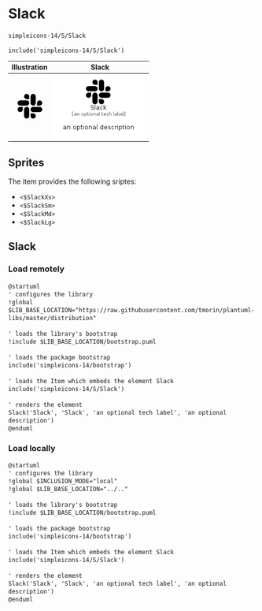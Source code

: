 # Slack


```text
simpleicons-14/S/Slack
```

```text
include('simpleicons-14/S/Slack')
```



| Illustration | Slack |
| :---: | :---: |
| ![illustration for Illustration](../../simpleicons-14/S/Slack.png) | ![illustration for Slack](../../simpleicons-14/S/Slack.Local.png) |



## Sprites
The item provides the following sriptes:

- `<$SlackXs>`
- `<$SlackSm>`
- `<$SlackMd>`
- `<$SlackLg>`





## Slack

### Load remotely
```plantuml
@startuml
' configures the library
!global $LIB_BASE_LOCATION="https://raw.githubusercontent.com/tmorin/plantuml-libs/master/distribution"

' loads the library's bootstrap
!include $LIB_BASE_LOCATION/bootstrap.puml

' loads the package bootstrap
include('simpleicons-14/bootstrap')

' loads the Item which embeds the element Slack
include('simpleicons-14/S/Slack')

' renders the element
Slack('Slack', 'Slack', 'an optional tech label', 'an optional description')
@enduml
```

### Load locally
```plantuml
@startuml
' configures the library
!global $INCLUSION_MODE="local"
!global $LIB_BASE_LOCATION="../.."

' loads the library's bootstrap
!include $LIB_BASE_LOCATION/bootstrap.puml

' loads the package bootstrap
include('simpleicons-14/bootstrap')

' loads the Item which embeds the element Slack
include('simpleicons-14/S/Slack')

' renders the element
Slack('Slack', 'Slack', 'an optional tech label', 'an optional description')
@enduml
```

